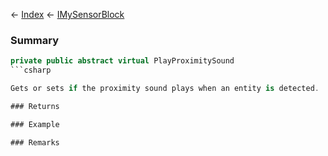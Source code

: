 ← [Index](Api-Index) ← [IMySensorBlock](Sandbox.ModAPI.Ingame.IMySensorBlock)

### Summary

```csharp
private public abstract virtual PlayProximitySound
```csharp

Gets or sets if the proximity sound plays when an entity is detected.

### Returns

### Example

### Remarks

